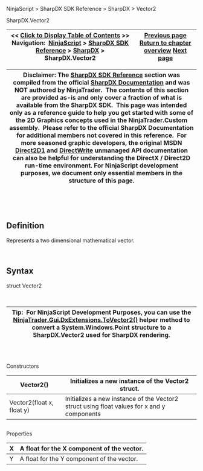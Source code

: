 ﻿


NinjaScript \> SharpDX SDK Reference \> SharpDX \> Vector2






















SharpDX.Vector2







| \<\< [Click to Display Table of Contents](sharpdx_vector2.md) \>\> **Navigation:**     [NinjaScript](ninjascript-1.md) \> [SharpDX SDK Reference](sharpdx_sdk_reference-1.md) \> [SharpDX](sharpdx-1.md) \> SharpDX.Vector2 | [Previous page](sharpdx_size2f-1.md) [Return to chapter overview](sharpdx-1.md) [Next page](sharpdx_direct2d1-1.md) |
| --- | --- |













| Disclaimer: The [SharpDX SDK Reference](sharpdx_sdk_reference-1.md) section was compiled from the official [SharpDX Documentation](http://sharpdx.org/) and was NOT authored by NinjaTrader.  The contents of this section are provided as\-is and only cover a fraction of what is available from the SharpDX SDK.  This page was intended only as a reference guide to help you get started with some of the 2D Graphics concepts used in the NinjaTrader.Custom assembly.  Please refer to the official SharpDX Documentation for additional members not covered in this reference.  For more seasoned graphic developers, the original MSDN [Direct2D1](https://msdn.microsoft.com/en-us/library/windows/desktop/dd370990.aspx) and [DirectWrite](https://msdn.microsoft.com/en-us/library/windows/desktop/dd368038.aspx) unmanaged API documentation can also be helpful for understanding the DirectX / Direct2D run\-time environment. For NinjaScript development purposes, we document only essential members in the structure of this page. |
| --- |



 


 


## Definition


Represents a two dimensional mathematical vector.


 


## Syntax


struct Vector2


 




| Tip:  For NinjaScript Development Purposes, you can use the [NinjaTrader.Gui.DxExtensions.ToVector2()](dxextensions_tovector2-1.md) helper method to convert a System.Windows.Point structure to a SharpDX.Vector2 used for SharpDX rendering. |
| --- |



## 


   

Constructors




| Vector2() | Initializes a new instance of the Vector2 struct. |
| --- | --- |
| Vector2(float x, float y) | Initializes a new instance of the Vector2 struct using float values for x and y components |



## 


## 


Properties




| X | A float for the X component of the vector. |
| --- | --- |
| Y | A float for the Y component of the vector. |









